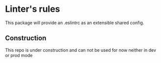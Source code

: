 # Linter's rules 

This package will provide an .eslintrc as an extensible shared config.

## Construction

This repo is under construction and can not be used for now neither in dev or prod mode
